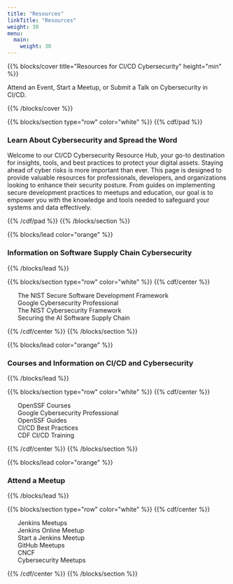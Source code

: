 ```yaml
---
title: "Resources"
linkTitle: "Resources"
weight: 30
menu:
  main:
    weight: 30
---
```


{{% blocks/cover title="Resources for CI/CD Cybersecurity" height="min"  %}}

Attend an Event, Start a Meetup, or Submit a Talk on Cybersecurity in CI/CD.

{{% /blocks/cover %}}

{{% blocks/section type="row" color="white" %}}
{{% cdf/pad %}}
### Learn About Cybersecurity and Spread the Word

Welcome to our CI/CD Cybersecurity Resource Hub, your go-to destination for insights, tools, and best practices to protect your digital assets. Staying ahead of cyber risks is more important than ever. This page is designed to provide valuable resources for professionals, developers, and organizations looking to enhance their security posture. From guides on implementing secure development practices to meetups and education, our goal is to empower you with the knowledge and tools needed to safeguard your systems and data effectively.


{{% /cdf/pad %}}
{{% /blocks/section %}}


{{% blocks/lead color="orange" %}}

### Information on Software Supply Chain Cybersecurity
{{% /blocks/lead %}}

{{% blocks/section type="row" color="white" %}}
{{% cdf/center %}}

[//]: # (- [The NIST Secure Software Development Framework]&#40;https://www.cisa.gov/resources-tools/resources/nist-sp-800-218-secure-software-development-framework-v11-recommendations-mitigating-risk-software&#41;)

[//]: # (- [Google Cybersecurity Professional]&#40;https://www.ibm.com/reports/threat-intelligence&#41;)

[//]: # (- [The NIST Cybersecurity Framework]&#40;https://www.nist.gov/cyberframework&#41;)

[//]: # (- [Securing the AI Software Supply Chain]&#40;https://research.google/pubs/securing-the-ai-software-supply-chain/&#41;)

<ul style="list-style: none;">
    <li><a style="text-decoration: none" href="https://www.cisa.gov/resources-tools/resources/nist-sp-800-218-secure-software-development-framework-v11-recommendations-mitigating-risk-software">The NIST Secure Software Development Framework</a></li>
    <li><a style="text-decoration: none" href="https://www.ibm.com/reports/threat-intelligence">Google Cybersecurity Professional</a></li>
    <li><a style="text-decoration: none" href="https://www.nist.gov/cyberframework">The NIST Cybersecurity Framework</a></li>
    <li><a style="text-decoration: none" href="https://research.google/pubs/securing-the-ai-software-supply-chain/">Securing the AI Software Supply Chain</a></li> 
</ul>

{{% /cdf/center %}}
{{% /blocks/section %}}


{{% blocks/lead color="orange" %}}

### Courses and Information on CI/CD and Cybersecurity
{{% /blocks/lead %}}

{{% blocks/section type="row" color="white" %}}
{{% cdf/center %}}

[//]: # (- [OpenSSF Courses]&#40;https://openssf.org/training/&#41;)

[//]: # (- [Google Cybersecurity Professional]&#40;https://www.coursera.org/google-certificates/cybersecurity-certificate?utm_source=google&utm_medium=institutions&utm_campaign=sou--google__med--organicsearch__cam--gwgsite__con--null__ter--null&#41;)

[//]: # (- [OpenSSF Guides]&#40;https://openssf.org/resources/guides/&#41;)

[//]: # (- [CI/CD Best Practices]&#40;https://bestpractices.cd.foundation/&#41;)

[//]: # (- [CDF CI/CD Training]&#40;https://cd.foundation/training/&#41;)

<ul style="list-style: none;">
    <li><a style="text-decoration: none" href="https://openssf.org/training/">OpenSSF Courses</a></li>
    <li><a style="text-decoration: none" href="https://www.coursera.org/google-certificates/cybersecurity-certificate?utm_source=google&utm_medium=institutions&utm_campaign=sou--google__med--organicsearch__cam--gwgsite__con--null__ter--null">Google Cybersecurity Professional</a></li>
    <li><a style="text-decoration: none" href="https://openssf.org/resources/guides/">OpenSSF Guides</a></li>
    <li><a style="text-decoration: none" href="https://bestpractices.cd.foundation/">CI/CD Best Practices</a></li>
    <li><a style="text-decoration: none" href="https://cd.foundation/training/">CDF CI/CD Training</a></li>
</ul>

{{% /cdf/center %}}
{{% /blocks/section %}}

{{% blocks/lead color="orange" %}}

### Attend a Meetup
{{% /blocks/lead %}}


{{% blocks/section type="row" color="white" %}}
{{% cdf/center %}}

[//]: # (- [Jenkins Meetups]&#40;https://www.meetup.com/topics/jenkins/&#41;)

[//]: # (- [Jenkins Online Meetup]&#40;https://www.meetup.com/Jenkins-online-meetup/&#41;)

[//]: # (- [Start a Jenkins Meetup]&#40;https://www.jenkins.io/projects/jam/&#41;)

[//]: # (- [GitHub Meetups]&#40;https://www.meetup.com/topics/github/&#41;)

[//]: # (- [CNCF]&#40;https://www.cncf.io/blog/2019/07/18/cncf-meetups-are-now-happening-in-more-than-200-locations/&#41;)

[//]: # (- [Cybersecurity Meetups]&#40;https://www.meetup.com/topics/cybersecurity/&#41;)

<ul style="list-style: none;">
    <li><a style="text-decoration: none" href="https://www.meetup.com/topics/jenkins/">Jenkins Meetups</a></li>
    <li><a style="text-decoration: none" href="https://www.meetup.com/Jenkins-online-meetup/">Jenkins Online Meetup</a></li>
    <li><a style="text-decoration: none" href="https://www.jenkins.io/projects/jam/">Start a Jenkins Meetup</a></li>
    <li><a style="text-decoration: none" href="https://www.meetup.com/topics/github/">GitHub Meetups</a></li>
    <li><a style="text-decoration: none" href="https://www.cncf.io/blog/2019/07/18/cncf-meetups-are-now-happening-in-more-than-200-locations/">CNCF</a></li>
    <li><a style="text-decoration: none" href="https://www.meetup.com/topics/cybersecurity/">Cybersecurity Meetups</a></li>
</ul>

{{% /cdf/center %}}
{{% /blocks/section %}}
